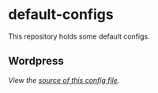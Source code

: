 default-configs
===============

This repository holds some default configs.

Wordpress
---------

*View the [source of this config file](https://github.com/peks/default-configs/wordpress/wp-config.php).*
